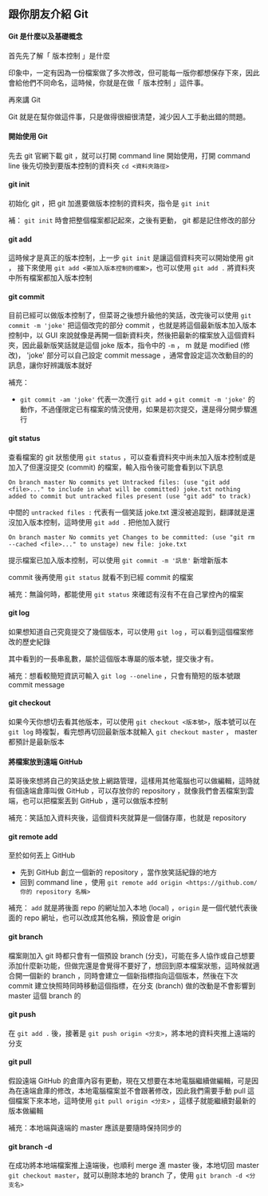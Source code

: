 ## 跟你朋友介紹 Git

#### Git 是什麼以及基礎概念

首先先了解「 版本控制 」是什麼

印象中，一定有因為一份檔案做了多次修改，但可能每一版你都想保存下來，因此會給他們不同命名，這時候，你就是在做「 版本控制 」這件事。

再來講 Git

Git 就是在幫你做這件事，只是做得很細很清楚，減少因人工手動出錯的問題。

#### 開始使用 Git

先去 git 官網下載 git ，就可以打開 command line 開始使用，打開 command line 後先切換到要版本控制的資料夾 `cd <資料夾路徑>`

#### git init

初始化 git ，把 git 加進要做版本控制的資料夾，指令是 `git init`

補： `git init` 時會把整個檔案都記起來，之後有更動， git 都是記住修改的部分

#### git add

這時候才是真正的版本控制，上一步 `git init` 是讓這個資料夾可以開始使用 git ， 接下來使用 `git add <要加入版本控制的檔案>`，也可以使用 `git add .` 將資料夾中所有檔案都加入版本控制

#### git commit

目前已經可以做版本控制了，但菜哥之後想升級他的笑話，改完後可以使用 `git commit -m 'joke'` 把這個改完的部分 commit ，也就是將這個最新版本加入版本控制中，以 GUI 來說就像是再開一個新資料夾，然後把最新的檔案放入這個資料夾，因此最新版笑話就是這個 joke 版本，指令中的 `-m` ， m 就是 modified (修改)， 'joke' 部分可以自己設定 commit message ，通常會設定這次改動目的的訊息，讓你好辨識版本就好

補充：

- `git commit -am 'joke'` 代表一次進行 `git add` + `git commit -m 'joke'` 的動作，不過僅限定已有檔案的情況使用，如果是初次提交，還是得分開步驟進行

#### git status

查看檔案的 git 狀態使用 `git status` ，可以查看資料夾中尚未加入版本控制或是加入了但還沒提交 (commit) 的檔案，輸入指令後可能會看到以下訊息

`On branch master No commits yet Untracked files: (use "git add <file>..." to include in what will be committed) joke.txt nothing added to commit but untracked files present (use "git add" to track)`

中間的 `untracked files :` 代表有一個笑話 joke.txt 還沒被追蹤到，翻譯就是還沒加入版本控制，這時使用 `git add .` 把他加入就行

`On branch master No commits yet Changes to be committed: (use "git rm --cached <file>..." to unstage) new file: joke.txt`

提示檔案已加入版本控制，可以使用 `git commit -m '訊息'` 新增新版本

commit 後再使用 `git status` 就看不到已經 commit 的檔案

補充：無論何時，都能使用 `git status` 來確認有沒有不在自己掌控內的檔案

#### git log

如果想知道自己究竟提交了幾個版本，可以使用 `git log` ，可以看到這個檔案修改的歷史紀錄

其中看到的一長串亂數，屬於這個版本專屬的版本號，提交後才有。

補充：想看較簡短資訊可輸入 `git log --oneline` ，只會有簡短的版本號跟 commit message

#### git checkout

如果今天你想切去看其他版本，可以使用 `git checkout <版本號>`，版本號可以在 `git log` 時複製，看完想再切回最新版本就輸入 `git checkout master` ， master 都預計是最新版本

#### 將檔案放到遠端 GitHub

菜哥後來想將自己的笑話史放上網路管理，這樣用其他電腦也可以做編輯，這時就有個遠端倉庫叫做 GitHub ，可以存放你的 repository ，就像我們會丟檔案到雲端，也可以把檔案丟到 GitHub ，還可以做版本控制

補充：笑話加入資料夾後，這個資料夾就算是一個儲存庫，也就是 repository

#### git remote add

至於如何丟上 GitHub

- 先到 GitHub 創立一個新的 repository ，當作放笑話紀錄的地方
- 回到 command line ，使用 `git remote add origin <https://github.com/你的 repository 名稱>`

補充： `add` 就是將後面 repo 的網址加入本地 (local) ，`origin` 是一個代號代表後面的 repo 網址，也可以改成其他名稱，預設會是 origin

#### git branch

檔案剛加入 git 時都只會有一個預設 branch (分支)，可能在多人協作或自己想要添加什麼新功能，但做完還是會覺得不要好了，想回到原本檔案狀態，這時候就適合開一個新的 branch ，同時會建立一個新指標指向這個版本，然後在下次 commit 建立快照時同時移動這個指標，在分支 (branch) 做的改動是不會影響到 master 這個 branch 的

#### git push

在 `git add .` 後，接著是 `git push origin <分支>`，將本地的資料夾推上遠端的分支

#### git pull

假設遠端 GitHub 的倉庫內容有更動，現在又想要在本地電腦繼續做編輯，可是因為在遠端倉庫的修改，本地電腦檔案並不會跟著修改，因此我們需要手動 pull 這個檔案下來本地，這時使用 `git pull origin <分支>` ，這樣子就能繼續對最新的版本做編輯

補充：本地端與遠端的 master 應該是要隨時保持同步的

#### git branch -d

在成功將本地端檔案推上遠端後，也順利 merge 進 master 後，本地切回 master `git checkout master`，就可以刪除本地的 branch 了，使用 `git branch -d <分支名>`
